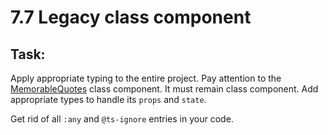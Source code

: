 # 7.7 Legacy class component

## Task:

Apply appropriate typing to the entire project.
Pay attention to the [MemorableQuotes](./components/MemorableQuotes.tsx) class component. 
It must remain class component. Add appropriate types to handle its `props` and `state`.


Get rid of all `:any` and `@ts-ignore` entries in your code.



